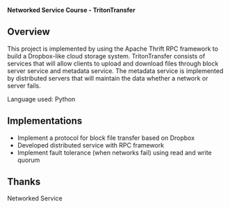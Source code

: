 **Networked Service Course - TritonTransfer**

## Overview
This project is implemented by using the Apache Thrift RPC framework
to build a Dropbox-like cloud storage system. TritonTransfer consists of 
services that will allow clients to upload and download files through 
block server service and metadata service. The metadata service is implemented
by distributed servers that will maintain the data whether a network or server 
fails. 

Language used: Python

## Implementations
- Implement a protocol for block file transfer based on Dropbox
- Developed distributed service with RPC framework
- Implement fault tolerance (when networks fail) using read and write quorum 

## Thanks
Networked Service


